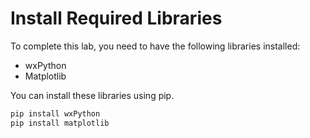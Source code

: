 # Install Required Libraries

To complete this lab, you need to have the following libraries installed:

- wxPython
- Matplotlib

You can install these libraries using pip.

```python
pip install wxPython
pip install matplotlib
```
